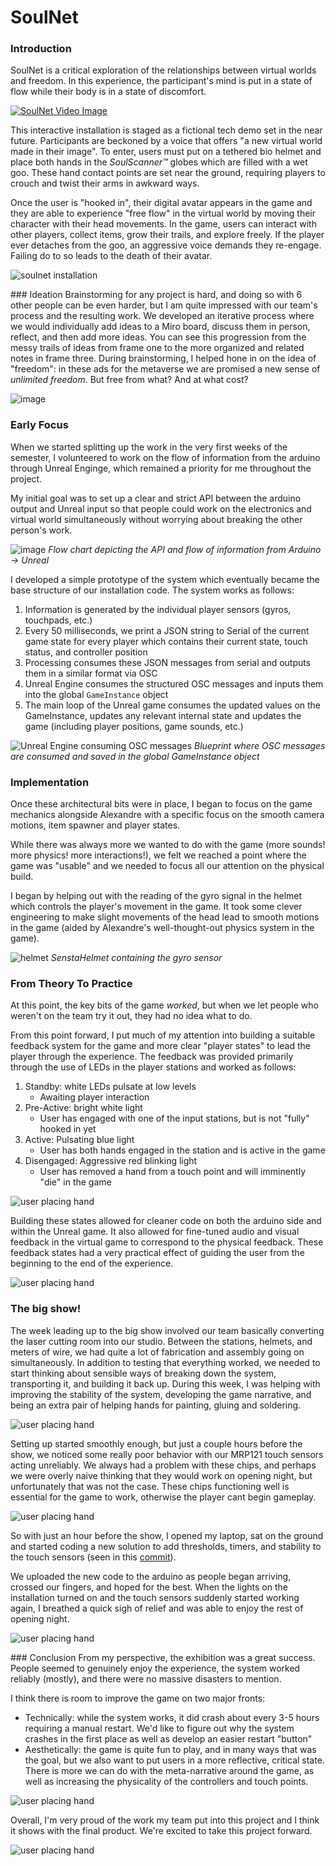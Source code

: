 # SoulNet

### Introduction

SoulNet is a critical exploration of the relationships between virtual worlds and freedom. In this experience, the participant's mind is put in a state of flow while their body is in a state of discomfort. 

[![SoulNet Video Image](docs/images/video_thumb.png)](https://www.youtube.com/watch?v=XkymM3IcORg)

This interactive installation is staged as a fictional tech demo set in the near future. Participants are beckoned by a voice that offers "a new virtual world made in their image". To enter, users must put on a tethered bio helmet and place both hands in the _SoulScanner™️_ globes which are filled with a wet goo. These hand contact points are set near the ground, requiring players to crouch and twist their arms in awkward ways.

Once the user is "hooked in", their digital avatar appears in the  game and they are able to experience "free flow" in the virtual world by moving their character with their head movements. In the game, users can interact with other players, collect items, grow their trails, and explore freely. If the player ever detaches from the goo, an aggressive voice demands they re-engage. Failing do to so leads to the death of their avatar.

![soulnet installation](docs/images/soulnet-controllers.png)


### Ideation
Brainstorming for any project is hard, and doing so with 6 other people can be even harder, but I am quite impressed with our team's process and the resulting work. We developed an iterative process where we would individually add ideas to a Miro board, discuss them in person, reflect, and then add more ideas. You can see this progression from the messy trails of ideas from frame one to the more organized and related notes in frame three. During brainstorming, I helped hone in on the idea of "freedom": in these ads for the metaverse we are promised a new sense of _unlimited freedom_. But free from what? And at what cost?

![image](docs/images/miro_board.png)


### Early Focus
When we started splitting up the work in the very first weeks of the semester, I volunteered to work on the flow of information from the arduino through Unreal Enginge, which remained a priority for me throughout the project.

My initial goal was to set up a clear and strict API between the arduino output and Unreal input so that people could work on the electronics and virtual world simultaneously without worrying about breaking the other person's work.

![image](docs/images/api_flowchart.png)
*Flow chart depicting the API and flow of information from Arduino -> Unreal*

I developed a simple prototype of the system which eventually became the base structure of our installation code. The system works as follows:
1. Information is generated by the individual player sensors (gyros, touchpads, etc.)
2. Every 50 milliseconds, we print a JSON string to Serial of the current game state for every player which contains their current state, touch status, and controller position
3. Processing consumes these JSON messages from serial and outputs them in a similar format via OSC
4. Unreal Engine consumes the structured OSC messages and inputs them into the global `GameInstance` object
5. The main loop of the Unreal game consumes the updated values on the GameInstance, updates any relevant internal state and updates the game (including player positions, game sounds, etc.)
   
![Unreal Engine consuming OSC messages](docs/images/osc_consummer_unreal.png)
*Blueprint where OSC messages are consumed and saved in the global GameInstance object*


### Implementation
Once these architectural bits were in place, I began to focus on the game mechanics alongside Alexandre with a specific focus on the smooth camera motions, item spawner and player states.

While there was always more we wanted to do with the game (more sounds! more physics! more interactions!), we felt we reached a point where the game was "usable" and we needed to focus all our attention on the physical build.

I began by helping out with the reading of the gyro signal in the helmet which controls the player's movement in the game. It took some clever engineering to make slight movements of the head lead to smooth motions in the game (aided by Alexandre's well-thought-out physics system in the game). 

![helmet](docs/images/helmet.png)
*SenstaHelmet containing the gyro sensor*

### From Theory To Practice
At this point, the key bits of the game _worked_, but when we let people who weren't on the team try it out, they had no idea what to do. 

From this point forward, I put much of my attention into building a suitable feedback system for the game and more clear "player states" to lead the player through the experience. The feedback was provided primarily through the use of LEDs in the player stations and worked as follows:
1. Standby: white LEDs pulsate at low levels
    - Awaiting player interaction
2. Pre-Active: bright white light
    - User has engaged with one of the input stations, but is not "fully" hooked in yet
3. Active: Pulsating blue light
    - User has both hands engaged in the station and is active in the game
4. Disengaged: Aggressive red blinking light
    - User has removed a hand from a touch point and will imminently "die" in the game

![user placing hand](docs/images/user_placing_hand.png)

Building these states allowed for cleaner code on both the arduino side and within the Unreal game. It also allowed for fine-tuned audio and visual feedback in the virtual game to correspond to the physical feedback. These feedback states had a very practical effect of guiding the user from the beginning to the end of the experience. 

![user placing hand](docs/images/player_states.jpg)


### The big show!
The week leading up to the big show involved our team basically converting the laser cutting room into our studio. Between the stations, helmets, and meters of wire, we had quite a lot of fabrication and assembly going on simultaneously. In addition to testing that everything worked, we needed to start thinking about sensible ways of breaking down the system, transporting it, and building it back up. During this week, I was helping with improving the stability of the system, developing the game narrative, and being an extra pair of helping hands for painting, gluing and soldering.


![user placing hand](docs/images/single_hand.JPG)

Setting up started smoothly enough, but just a couple hours before the show, we noticed some really poor behavior with our MRP121 touch sensors acting unreliably. We always had a problem with these chips, and perhaps we were overly naive thinking that they would work on opening night, but unfortunately that was not the case. These chips functioning well is essential for the game to work, otherwise the player cant begin gameplay.

![user placing hand](docs/images/user_placing_hand.png)

So with just an hour before the show, I opened my laptop, sat on the ground and started coding a new solution to add thresholds, timers, and stability to the touch sensors (seen in this [commit](https://github.com/adamdavidcole/unreal-free-float-game/commit/1fa5f1edc5e4aff2a0fe7e707d8f032c8257771f)).

We uploaded the new code to the arduino as people began arriving, crossed our fingers, and hoped for the best. When the lights on the installation turned on and the touch sensors suddenly started working again, I breathed a quick sigh of relief and was able to enjoy the rest of opening night. 

![user placing hand](docs/images/two_players.png)

### Conclusion
From my perspective, the exhibition was a great success. People seemed to genuinely enjoy the experience, the system worked reliably (mostly), and there were no massive disasters to mention.

I think there is room to improve the game on two major fronts:
- Technically: while the system works, it did crash about every 3-5 hours requiring a manual restart. We'd like to figure out why the system crashes in the first place as well as develop an easier restart "button"
- Aesthetically: the game is quite fun to play, and in many ways that was the goal, but we also want to put users in a more reflective, critical state. There is more we can do with the meta-narrative around the game, as well as increasing the physicality of the controllers and touch points.


![user placing hand](docs/images/single_player_3.jpg)


Overall, I'm very proud of the work my team put into this project and I think it shows with the final product. We're excited to take this project forward.

![user placing hand](docs/images/team.jpeg)


